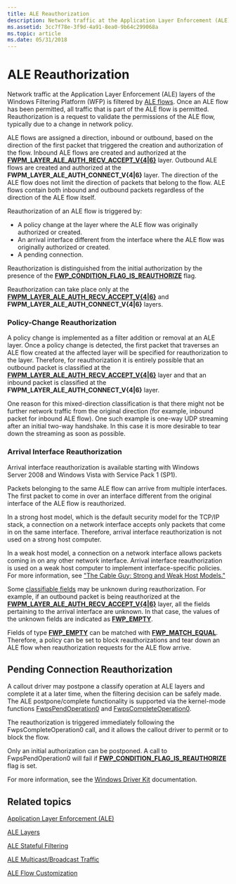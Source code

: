 ```yaml
---
title: ALE Reauthorization
description: Network traffic at the Application Layer Enforcement (ALE) layers of the Windows Filtering Platform (WFP) is filtered by ALE flows.
ms.assetid: 3cc7f78e-3f9d-4a91-8ea0-9b64c299068a
ms.topic: article
ms.date: 05/31/2018
---
```


# ALE Reauthorization

Network traffic at the Application Layer Enforcement (ALE) layers of the Windows Filtering Platform (WFP) is filtered by [ALE flows](ale-stateful-filtering.md). Once an ALE flow has been permitted, all traffic that is part of the ALE flow is permitted. Reauthorization is a request to validate the permissions of the ALE flow, typically due to a change in network policy.

ALE flows are assigned a direction, inbound or outbound, based on the direction of the first packet that triggered the creation and authorization of the flow. Inbound ALE flows are created and authorized at the [**FWPM\_LAYER\_ALE\_AUTH\_RECV\_ACCEPT\_V{4\|6}**](management-filtering-layer-identifiers-.md) layer. Outbound ALE flows are created and authorized at the **FWPM\_LAYER\_ALE\_AUTH\_CONNECT\_V{4\|6}** layer. The direction of the ALE flow does not limit the direction of packets that belong to the flow. ALE flows contain both inbound and outbound packets regardless of the direction of the ALE flow itself.

Reauthorization of an ALE flow is triggered by:

-   A policy change at the layer where the ALE flow was originally authorized or created.
-   An arrival interface different from the interface where the ALE flow was originally authorized or created.
-   A pending connection.

Reauthorization is distinguished from the initial authorization by the presence of the [**FWP\_CONDITION\_FLAG\_IS\_REAUTHORIZE**](filtering-condition-flags-.md) flag.

Reauthorization can take place only at the [**FWPM\_LAYER\_ALE\_AUTH\_RECV\_ACCEPT\_V{4\|6}**](management-filtering-layer-identifiers-.md) and **FWPM\_LAYER\_ALE\_AUTH\_CONNECT\_V{4\|6}** layers.

### Policy-Change Reauthorization

A policy change is implemented as a filter addition or removal at an ALE layer. Once a policy change is detected, the first packet that traverses an ALE flow created at the affected layer will be specified for reauthorization to the layer. Therefore, for reauthorization it is entirely possible that an outbound packet is classified at the [**FWPM\_LAYER\_ALE\_AUTH\_RECV\_ACCEPT\_V{4\|6}**](management-filtering-layer-identifiers-.md) layer and that an inbound packet is classified at the **FWPM\_LAYER\_ALE\_AUTH\_CONNECT\_V{4\|6}** layer.

One reason for this mixed-direction classification is that there might not be further network traffic from the original direction (for example, inbound packet for inbound ALE flow). One such example is one-way UDP streaming after an initial two-way handshake. In this case it is more desirable to tear down the streaming as soon as possible.

### Arrival Interface Reauthorization

Arrival interface reauthorization is available starting with Windows Server 2008 and Windows Vista with Service Pack 1 (SP1).

Packets belonging to the same ALE flow can arrive from multiple interfaces. The first packet to come in over an interface different from the original interface of the ALE flow is reauthorized.

In a strong host model, which is the default security model for the TCP/IP stack, a connection on a network interface accepts only packets that come in on the same interface. Therefore, arrival interface reauthorization is not used on a strong host computer.

In a weak host model, a connection on a network interface allows packets coming in on any other network interface. Arrival interface reauthorization is used on a weak host computer to implement interface-specific policies. For more information, see ["The Cable Guy: Strong and Weak Host Models."](http://go.microsoft.com/fwlink/p/?linkid=100102)

Some [classifiable fields](filtering-conditions.md) may be unknown during reauthorization. For example, if an outbound packet is being reauthorized at the [**FWPM\_LAYER\_ALE\_AUTH\_RECV\_ACCEPT\_V{4\|6}**](management-filtering-layer-identifiers-.md) layer, all the fields pertaining to the arrival interface are unknown. In that case, the values of the unknown fields are indicated as [**FWP\_EMPTY**](/windows/desktop/api/Fwptypes/ne-fwptypes-fwp_data_type_).

Fields of type [**FWP\_EMPTY**](/windows/desktop/api/Fwptypes/ne-fwptypes-fwp_data_type_) can be matched with [**FWP\_MATCH\_EQUAL**](/windows/desktop/api/Fwptypes/ne-fwptypes-fwp_match_type_). Therefore, a policy can be set to block reauthorizations and tear down an ALE flow when reauthorization requests for the ALE flow arrive.

## Pending Connection Reauthorization

A callout driver may postpone a classify operation at ALE layers and complete it at a later time, when the filtering decision can be safely made. The ALE postpone/complete functionality is supported via the kernel-mode functions [FwpsPendOperation0](http://go.microsoft.com/fwlink/p/?linkid=100105) and [FwpsCompleteOperation0](http://go.microsoft.com/fwlink/p/?linkid=100107).

The reauthorization is triggered immediately following the FwpsCompleteOperation0 call, and it allows the callout driver to permit or to block the flow.

Only an initial authorization can be postponed. A call to FwpsPendOperation0 will fail if [**FWP\_CONDITION\_FLAG\_IS\_REAUTHORIZE**](filtering-condition-flags-.md) flag is set.

For more information, see the [Windows Driver Kit](http://go.microsoft.com/fwlink/p/?linkid=95959) documentation.

## Related topics

<dl> <dt>

[Application Layer Enforcement (ALE)](application-layer-enforcement--ale-.md)
</dt> <dt>

[ALE Layers](ale-layers.md)
</dt> <dt>

[ALE Stateful Filtering](ale-stateful-filtering.md)
</dt> <dt>

[ALE Multicast/Broadcast Traffic](ale-multicast-broadcast-traffic.md)
</dt> <dt>

[ALE Flow Customization](ale-flow-customization.md)
</dt> </dl>

 

 




